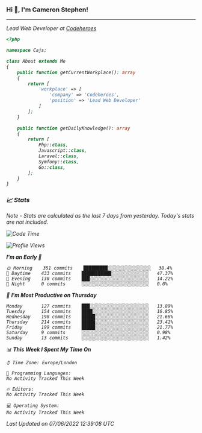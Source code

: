 ### Hi 👋, I'm Cameron Stephen!
<hr>
<p><em>Lead Web Developer at <a href="https://codeheroes.co.uk">Codeheroes</a></p>


```php
<?php

namespace Cajs;

class About extends Me
{
    public function getCurrentWorkplace(): array
    {
        return [
            'workplace' => [
                'company' => 'Codeheroes',
                'position' => 'Lead Web Developer'
            ]
        ];
    }

    public function getDailyKnowledge(): array
    {
        return [
            Php::class,
            Javascript::class,
            Laravel::class,
            Symfony::class,
            Go::class,
        ];
    }
}
```

### 📈 Stats
<p><em>Note - Stats are calculated as the last 7 days from yesterday. Today's stats are not included.</em></p>


<!--START_SECTION:waka-->
![Code Time](http://img.shields.io/badge/Code%20Time-2%2C915%20hrs%2054%20mins-blue)

![Profile Views](http://img.shields.io/badge/Profile%20Views-0-blue)

**I'm an Early 🐤** 

```text
🌞 Morning    351 commits    █████████░░░░░░░░░░░░░░░░   38.4% 
🌆 Daytime    433 commits    ███████████░░░░░░░░░░░░░░   47.37% 
🌃 Evening    130 commits    ███░░░░░░░░░░░░░░░░░░░░░░   14.22% 
🌙 Night      0 commits      ░░░░░░░░░░░░░░░░░░░░░░░░░   0.0%

```
📅 **I'm Most Productive on Thursday** 

```text
Monday       127 commits    ███░░░░░░░░░░░░░░░░░░░░░░   13.89% 
Tuesday      154 commits    ████░░░░░░░░░░░░░░░░░░░░░   16.85% 
Wednesday    198 commits    █████░░░░░░░░░░░░░░░░░░░░   21.66% 
Thursday     214 commits    █████░░░░░░░░░░░░░░░░░░░░   23.41% 
Friday       199 commits    █████░░░░░░░░░░░░░░░░░░░░   21.77% 
Saturday     9 commits      ░░░░░░░░░░░░░░░░░░░░░░░░░   0.98% 
Sunday       13 commits     ░░░░░░░░░░░░░░░░░░░░░░░░░   1.42%

```


📊 **This Week I Spent My Time On** 

```text
⌚︎ Time Zone: Europe/London

💬 Programming Languages: 
No Activity Tracked This Week

🔥 Editors: 
No Activity Tracked This Week

💻 Operating System: 
No Activity Tracked This Week

```


 Last Updated on 07/06/2022 12:39:08 UTC
<!--END_SECTION:waka-->
